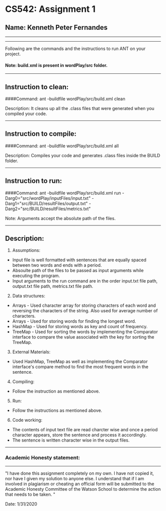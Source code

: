 # CS542: Assignment 1
## Name: Kenneth Peter Fernandes

-----------------------------------------------------------------------
-----------------------------------------------------------------------


Following are the commands and the instructions to run ANT on your project.
#### Note: build.xml is present in wordPlay/src folder.

-----------------------------------------------------------------------
## Instruction to clean:

####Command: ant -buildfile wordPlay/src/build.xml clean

Description: It cleans up all the .class files that were generated when you
compiled your code.

-----------------------------------------------------------------------
## Instruction to compile:

####Command: ant -buildfile wordPlay/src/build.xml all

Description: Compiles your code and generates .class files inside the BUILD folder.

-----------------------------------------------------------------------
## Instruction to run:

####Command: ant -buildfile wordPlay/src/build.xml run -Darg0="src/wordPlay/inputFiles/input.txt" -Darg1="src/BUILD/resultFiles/output.txt" -Darg2="src/BUILD/resultFiles/metrics.txt"

Note: Arguments accept the absolute path of the files.


-----------------------------------------------------------------------
## Description:
 1. Assumptions:
 - Input file is well formatted with sentences that are equally spaced between two words and ends with a period.
 - Absoulte path of the files to be passed as input arguments while executing the program.
 - Input arguments to the run command are in the order input.txt file path, output.txt file path, metrics.txt file path.

 2. Data structures:
 - Arrays - Used character array for storing characters of each word and reversing the characters of the string. Also used for average number of characters.
 - Arrays - Used for storing words for finding the longest word.
 - HashMap - Used for storing words as key and count of frequency.
 - TreeMap - Used for sorting the words by implementing the Comparator interface to compare the value associated with the key for sorting the TreeMap.
  
 3. External Materials:
 - Used HashMap, TreeMap as well as implementing the Comparator interface's compare method to find the most frequent words in the sentence.

 4. Compiling:
 - Follow the instruction as mentioned above.

 5. Run:
 - Follow the instructions as mentioned above.

 6. Code working:
 - The contents of input text file are read charcter wise and once a period character appears, store the sentence and process it accordingly.
 - The sentence is written character wise in the output files.

-----------------------------------------------------------------------
### Academic Honesty statement:
-----------------------------------------------------------------------

"I have done this assignment completely on my own. I have not copied
it, nor have I given my solution to anyone else. I understand that if
I am involved in plagiarism or cheating an official form will be
submitted to the Academic Honesty Committee of the Watson School to
determine the action that needs to be taken. "

Date: 1/31/2020


